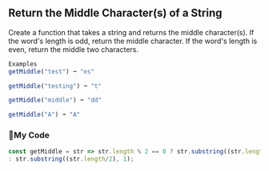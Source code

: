 ## Return the Middle Character(s) of a String
Create a function that takes a string and returns the middle character(s). If the word's length is odd, return the middle character. If the word's length is even, return the middle two characters.
```js
Examples
getMiddle("test") ➞ "es"

getMiddle("testing") ➞ "t"

getMiddle("middle") ➞ "dd"

getMiddle("A") ➞ "A"
```

### :dog:My Code
```js
const getMiddle = str => str.length % 2 == 0 ? str.substring((str.length/2), -1,2) 
: str.substring((str.length/2), 1);
```
